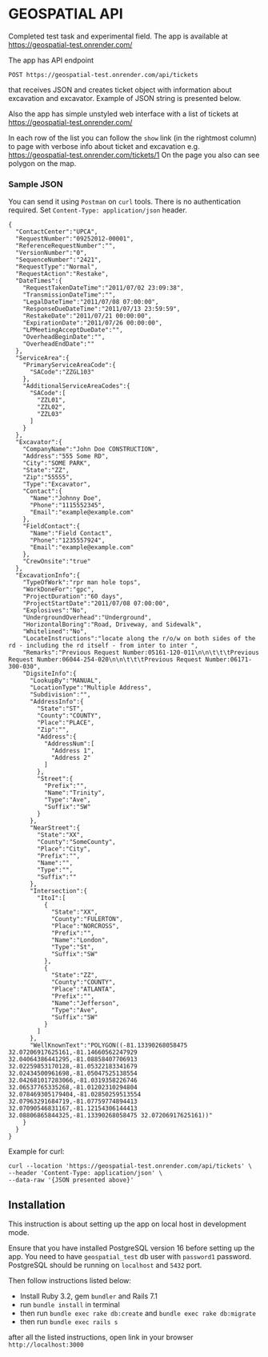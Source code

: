 # GEOSPATIAL API
Completed test task and experimental field. The app is available at https://geospatial-test.onrender.com/

The app has API endpoint
```
POST https://geospatial-test.onrender.com/api/tickets
```
that receives JSON and creates ticket object with information about excavation and excavator. Example of JSON string is presented below.

Also the app has simple unstyled web interface with a list of tickets at https://geospatial-test.onrender.com/

In each row of the list you can follow the `show` link (in the rightmost column) to page with verbose info about ticket and excavation e.g. https://geospatial-test.onrender.com/tickets/1
On the page you also can see polygon on the map.

### Sample JSON
You can send it using `Postman` on `curl` tools. There is no authentication required. Set `Content-Type: application/json` header.

```
{
  "ContactCenter":"UPCA",
  "RequestNumber":"09252012-00001",
  "ReferenceRequestNumber":"",
  "VersionNumber":"0",
  "SequenceNumber":"2421",
  "RequestType":"Normal",
  "RequestAction":"Restake",
  "DateTimes":{
    "RequestTakenDateTime":"2011/07/02 23:09:38",
    "TransmissionDateTime":"",
    "LegalDateTime":"2011/07/08 07:00:00",
    "ResponseDueDateTime":"2011/07/13 23:59:59",
    "RestakeDate":"2011/07/21 00:00:00",
    "ExpirationDate":"2011/07/26 00:00:00",
    "LPMeetingAcceptDueDate":"",
    "OverheadBeginDate":"",
    "OverheadEndDate":""
  },
  "ServiceArea":{
    "PrimaryServiceAreaCode":{
      "SACode":"ZZGL103"
    },
    "AdditionalServiceAreaCodes":{
      "SACode":[
        "ZZL01",
        "ZZL02",
        "ZZL03"
      ]
    }
  },
  "Excavator":{
    "CompanyName":"John Doe CONSTRUCTION",
    "Address":"555 Some RD",
    "City":"SOME PARK",
    "State":"ZZ",
    "Zip":"55555",
    "Type":"Excavator",
    "Contact":{
      "Name":"Johnny Doe",
      "Phone":"1115552345",
      "Email":"example@example.com"
    },
    "FieldContact":{
      "Name":"Field Contact",
      "Phone":"1235557924",
      "Email":"example@example.com"
    },
    "CrewOnsite":"true"
  },
  "ExcavationInfo":{
    "TypeOfWork":"rpr man hole tops",
    "WorkDoneFor":"gpc",
    "ProjectDuration":"60 days",
    "ProjectStartDate":"2011/07/08 07:00:00",
    "Explosives":"No",
    "UndergroundOverhead":"Underground",
    "HorizontalBoring":"Road, Driveway, and Sidewalk",
    "Whitelined":"No",
    "LocateInstructions":"locate along the r/o/w on both sides of the rd - including the rd itself - from inter to inter ",
    "Remarks":"Previous Request Number:05161-120-011\n\n\t\t\tPrevious Request Number:06044-254-020\n\n\t\t\tPrevious Request Number:06171-300-030",
    "DigsiteInfo":{
      "LookupBy":"MANUAL",
      "LocationType":"Multiple Address",
      "Subdivision":"",
      "AddressInfo":{
        "State":"ST",
        "County":"COUNTY",
        "Place":"PLACE",
        "Zip":"",
        "Address":{
          "AddressNum":[
            "Address 1",
            "Address 2"
          ]
        },
        "Street":{
          "Prefix":"",
          "Name":"Trinity",
          "Type":"Ave",
          "Suffix":"SW"
        }
      },
      "NearStreet":{
        "State":"XX",
        "County":"SomeCounty",
        "Place":"City",
        "Prefix":"",
        "Name":"",
        "Type":"",
        "Suffix":""
      },
      "Intersection":{
        "ItoI":[
          {
            "State":"XX",
            "County":"FULERTON",
            "Place":"NORCROSS",
            "Prefix":"",
            "Name":"London",
            "Type":"St",
            "Suffix":"SW"
          },
          {
            "State":"ZZ",
            "County":"COUNTY",
            "Place":"ATLANTA",
            "Prefix":"",
            "Name":"Jefferson",
            "Type":"Ave",
            "Suffix":"SW"
          }
        ]
      },
      "WellKnownText":"POLYGON((-81.13390268058475 32.07206917625161,-81.14660562247929 32.04064386441295,-81.08858407706913 32.02259853170128,-81.05322183341679 32.02434500961698,-81.05047525138554 32.042681017283066,-81.0319358226746 32.06537765335268,-81.01202310294804 32.078469305179404,-81.02850259513554 32.07963291684719,-81.07759774894413 32.07090546831167,-81.12154306144413 32.08806865844325,-81.13390268058475 32.07206917625161))"
    }
  }
}
```

Example for curl: 
```
curl --location 'https://geospatial-test.onrender.com/api/tickets' \
--header 'Content-Type: application/json' \
--data-raw '{JSON presented above}'
```

## Installation
This instruction is about setting up the app on local host in development mode.

Ensure that you have installed PostgreSQL version 16 before setting up the app. You need to have `geospatial_test` db user with `password1` password. PostgreSQL should be running on `localhost` and `5432` port.

Then follow instructions listed below:
- Install Ruby 3.2, gem `bundler` and Rails 7.1
- run `bundle install` in terminal
- then run `bundle exec rake db:create` and `bundle exec rake db:migrate`
- then run `bundle exec rails s`  

after all the listed instructions, open link in your browser `http://localhost:3000`
